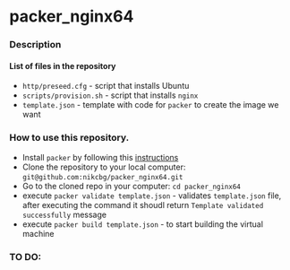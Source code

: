 # packer_nginx64

### Description 

#### List of files in the repository

- `http/preseed.cfg` - script that installs Ubuntu
- `scripts/provision.sh` - script that installs `nginx`
- `template.json` - template with code for `packer` to create the image we want

### How to use this repository.
- Install `packer` by following this [instructions](https://www.packer.io/intro/getting-started/install.html)
- Clone the repository to your local computer: `git@github.com:nikcbg/packer_nginx64.git`
- Go to the cloned repo in your computer: `cd packer_nginx64`
- execute `packer validate template.json` - validates `template.json` file, after executing the command it shoudl return `Template validated successfully` message 
- execute `packer build template.json` - to start building the virtual machine 

### TO DO:

